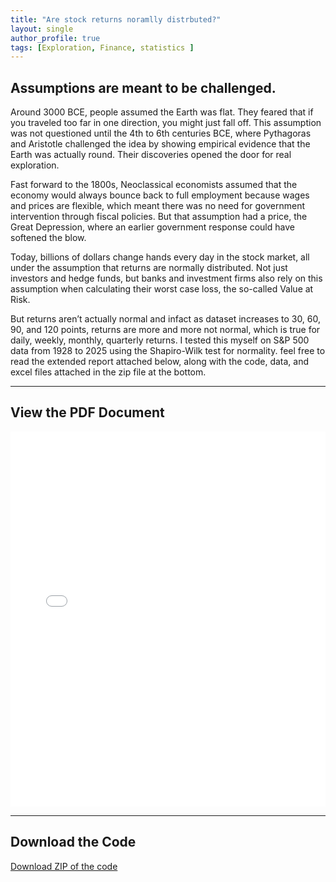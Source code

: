 ```yaml
---
title: "Are stock returns noramlly distrbuted?"
layout: single
author_profile: true
tags: [Exploration, Finance, statistics ]
---
```


## Assumptions are meant to be challenged. 

 Around 3000 BCE, people assumed the Earth was flat. They feared that if you traveled too far in one direction, you might just fall off. This assumption was not questioned until the 4th to 6th centuries BCE, where Pythagoras and Aristotle challenged the idea by showing empirical evidence that the Earth was actually round. Their discoveries opened the door for real exploration.

Fast forward to the 1800s, Neoclassical economists assumed that the economy would always bounce back to full employment because wages and prices are flexible, which meant there was no need for government intervention through fiscal policies. But that assumption had a price, the Great Depression, where an earlier government response could have softened the blow.

Today, billions of dollars change hands every day in the stock market, all under the assumption that returns are normally distributed. Not just investors and hedge funds, but banks and investment firms also rely on this assumption when calculating their worst case loss, the so-called Value at Risk.

But returns aren’t actually normal and infact as dataset increases to 30, 60, 90, and 120 points, returns are more and more not normal, which is true for daily, weekly, monthly, quarterly returns. I tested this myself on S&P 500 data from 1928 to 2025 using the Shapiro-Wilk test for normality. feel free to read the extended report attached below, along with the code, data, and excel files attached in the zip file at the bottom.

---

## View the PDF Document

<iframe src="/HariharasudhanSelvaraj/assets/Post_1.pdf" width="100%" height="600px" style="border: none;"></iframe>


---

## Download the Code

[Download ZIP of the code](../assets/Returns.zip)
